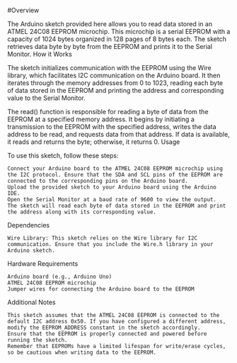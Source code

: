 #Overview

The Arduino sketch provided here allows you to read data stored in an ATMEL 24C08 EEPROM microchip. This microchip is a serial EEPROM with a capacity of 1024 bytes organized in 128 pages of 8 bytes each. The sketch retrieves data byte by byte from the EEPROM and prints it to the Serial Monitor.
How it Works

The sketch initializes communication with the EEPROM using the Wire library, which facilitates I2C communication on the Arduino board. It then iterates through the memory addresses from 0 to 1023, reading each byte of data stored in the EEPROM and printing the address and corresponding value to the Serial Monitor.

The read() function is responsible for reading a byte of data from the EEPROM at a specified memory address. It begins by initiating a transmission to the EEPROM with the specified address, writes the data address to be read, and requests data from that address. If data is available, it reads and returns the byte; otherwise, it returns 0.
Usage

To use this sketch, follow these steps:

    Connect your Arduino board to the ATMEL 24C08 EEPROM microchip using the I2C protocol. Ensure that the SDA and SCL pins of the EEPROM are connected to the corresponding pins on the Arduino board.
    Upload the provided sketch to your Arduino board using the Arduino IDE.
    Open the Serial Monitor at a baud rate of 9600 to view the output.
    The sketch will read each byte of data stored in the EEPROM and print the address along with its corresponding value.

Dependencies

    Wire Library: This sketch relies on the Wire library for I2C communication. Ensure that you include the Wire.h library in your Arduino sketch.

Hardware Requirements

    Arduino board (e.g., Arduino Uno)
    ATMEL 24C08 EEPROM microchip
    Jumper wires for connecting the Arduino board to the EEPROM

Additional Notes

    This sketch assumes that the ATMEL 24C08 EEPROM is connected to the default I2C address 0x50. If you have configured a different address, modify the EEPROM_ADDRESS constant in the sketch accordingly.
    Ensure that the EEPROM is properly connected and powered before running the sketch.
    Remember that EEPROMs have a limited lifespan for write/erase cycles, so be cautious when writing data to the EEPROM.
